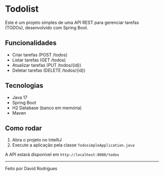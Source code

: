 # Todolist

Este é um projeto simples de uma API REST para gerenciar tarefas (TODOs), desenvolvido com Spring Boot.

## Funcionalidades

- Criar tarefas (POST /todos)
- Listar tarefas (GET /todos)
- Atualizar tarefas (PUT /todos/{id})
- Deletar tarefas (DELETE /todos/{id})

## Tecnologias

- Java 17
- Spring Boot
- H2 Database (banco em memória)
- Maven

## Como rodar

1. Abra o projeto no IntelliJ
2. Execute a aplicação pela classe `TodosimpleApplication.java`

A API estará disponível em `http://localhost:8080/todos`

---

Feito por David Rodrigues
